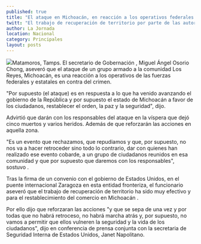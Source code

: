 ```yaml
---
published: true
title: "El ataque en Michoacán, en reacción a los operativos federales anticrimen: Osorio"
twitt: "El trabajo de recuperación de territorio por parte de las autoridades ha sido muy efectivo para el restablecimiento del comercio en dicha entidad, dijo el titular de la SG."
author: La Jornada
location: Nacional
category: Principales
layout: posts
---
```


![](http://i.imgur.com/fCgowpdm.jpg)Matamoros, Tamps. El secretario de Gobernación , Miguel Ángel Osorio Chong, aseveró que el ataque de un grupo armado a la comunidad Los Reyes, Michoacán, es una reacción a los operativos de las fuerzas federales y estatales en contra del crimen.

"Por supuesto (el ataque) es en respuesta a lo que ha venido avanzando el gobierno de la República y por supuesto el estado de Michoacán a favor de los ciudadanos, restablecer el orden, la paz y la seguridad", dijo.

Advirtió que darán con los responsables del ataque en la víspera que dejó cinco muertos y varios heridos. Además de que reforzarán las acciones en aquella zona.

"Es un evento que rechazamos, que repudiamos y que, por supuesto, no nos va a hacer retroceder sino todo lo contrario, dar con quienes han realizado ese evento cobarde, a un grupo de ciudadanos reunidos en esa comunidad y que por supuesto que daremos con los responsables", sostuvo .

Tras la firma de un convenio con el gobierno de Estados Unidos, en el puente internacional Zaragoza en esta entidad fronteriza, el funcionario aseveró que el trabajo de recuperación de territorio ha sido muy efectivo y para el restablecimiento del comercio en Michoacán .

Por ello dijo que reforzaran las acciones "y que se sepa de una vez y por todas que no habrá retroceso, no habrá marcha atrás y, por supuesto, no vamos a permitir que ellos vulneren la seguridad y la vida de los ciudadanos", dijo en conferencia de prensa conjunta con la secretaria de Seguridad Interna de Estados Unidos, Janet Napolitano.
